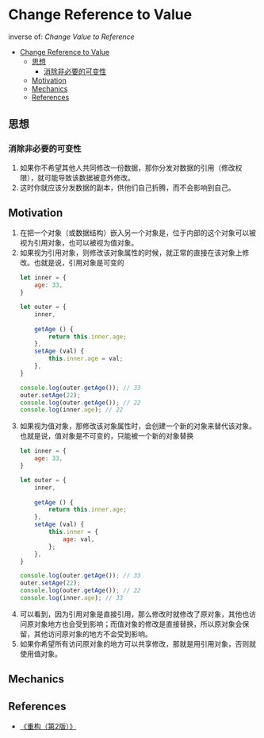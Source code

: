 # Change Reference to Value

inverse of: *Change Value to Reference*


<!-- TOC -->

- [Change Reference to Value](#change-reference-to-value)
    - [思想](#思想)
        - [消除非必要的可变性](#消除非必要的可变性)
    - [Motivation](#motivation)
    - [Mechanics](#mechanics)
    - [References](#references)

<!-- /TOC -->


## 思想
### 消除非必要的可变性
1. 如果你不希望其他人共同修改一份数据，那你分发对数据的引用（修改权限），就可能导致该数据被意外修改。
2. 这时你就应该分发数据的副本，供他们自己折腾，而不会影响到自己。


## Motivation
1. 在把一个对象（或数据结构）嵌入另一个对象是，位于内部的这个对象可以被视为引用对象，也可以被视为值对象。
2. 如果视为引用对象，则修改该对象属性的时候，就正常的直接在该对象上修改。也就是说，引用对象是可变的
    ```js
    let inner = {
        age: 33,
    }

    let outer = {
        inner,
        
        getAge () {
            return this.inner.age;
        },
        setAge (val) {
            this.inner.age = val;
        },
    }

    console.log(outer.getAge()); // 33
    outer.setAge(22);
    console.log(outer.getAge()); // 22
    console.log(inner.age); // 22
    ```
3. 如果视为值对象，那修改该对象属性时，会创建一个新的对象来替代该对象。也就是说，值对象是不可变的，只能被一个新的对象替换
    ```js
    let inner = {
        age: 33,
    }

    let outer = {
        inner,
        
        getAge () {
            return this.inner.age;
        },
        setAge (val) {
            this.inner = {
                age: val,
            };
        },
    }

    console.log(outer.getAge()); // 33
    outer.setAge(22);
    console.log(outer.getAge()); // 22
    console.log(inner.age); // 33
    ```    
4. 可以看到，因为引用对象是直接引用，那么修改时就修改了原对象，其他也访问原对象地方也会受到影响；而值对象的修改是直接替换，所以原对象会保留，其他访问原对象的地方不会受到影响。
5. 如果你希望所有访问原对象的地方可以共享修改，那就是用引用对象，否则就使用值对象。


## Mechanics


## References
* [《重构（第2版）》](https://book.douban.com/subject/33400354/)
